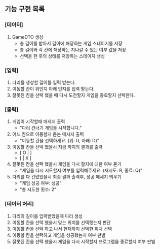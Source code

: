 ## 기능 구현 목록

### [데이터]
1. GameDTO 생성
   * 총 길이를 받아서 길이에 해당하는 게임 스테이지를 저장
   * 총 길이와 각 칸에 해당하는 지나갈 수 있는 여부 값을 저장
   * 선택을 한 후의 상태를 저장하는 스테이지 생성

### [입력]
1. 다리를 생성할 길이를 입력 받는다.
2. 이동할 칸이 위인지 아래 인지를 입력 받는다.
3. 잘못된 칸을 선택 했을 때 다시 도전할지 게임을 종료할지 선택한다.

### [출력]
1. 게임이 시작할때 메세지 출력
   * "다리 건너기 게임을 시작합니다."
2. 어느 칸으로 이동할지 묻는 메시지 출력
   * "이동할 칸을 선택하세요. (위: U, 아래: D)"
3. 이동할 칸을 선택 했을시 지금 까지의 결과를 출력
   * [ O |   ]
   * [   | X ]
4. 잘못된 칸을 선택 했을시 게임을 다시 할지에 대한 여부 묻기
   * "게임을 다시 시도할지 여부를 입력해주세요. (재시도: R, 종료: Q)"
5. 다리를 다 건넜었을시 최종 결과 출력후, 성공 메세지 띄우기
   * "게임 성공 여부: 성공"
   * "총 시도한 횟수: 2"

### [데이터 처리]
1. 다리의 길이를 입력받았을때 다리 생성
2. 이동할 칸을 선택 했을시 맞는 위치를 선택했는지 판단
3. 이동할 칸을 선택 하고 나서 현재까지 선택한 위치 선택
4. 이동할 칸을 선택하고 게임을 성공했는지 여부 판별
5. 잘못된 칸을 선택 했을시 게임을 다시 시작할지 프로그램을 종료할지 여부 판별

